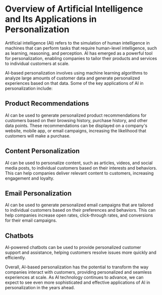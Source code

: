 Overview of Artificial Intelligence and Its Applications in Personalization
=========================================================================================

Artificial intelligence (AI) refers to the simulation of human intelligence in machines that can perform tasks that require human-level intelligence, such as learning, reasoning, and perception. AI has emerged as a powerful tool for personalization, enabling companies to tailor their products and services to individual customers at scale.

AI-based personalization involves using machine learning algorithms to analyze large amounts of customer data and generate personalized experiences based on that data. Some of the key applications of AI in personalization include:

Product Recommendations
-----------------------

AI can be used to generate personalized product recommendations for customers based on their browsing history, purchase history, and other data points. These recommendations can be displayed on a company's website, mobile app, or email campaigns, increasing the likelihood that customers will make a purchase.

Content Personalization
-----------------------

AI can be used to personalize content, such as articles, videos, and social media posts, to individual customers based on their interests and behaviors. This can help companies deliver relevant content to customers, increasing engagement and loyalty.

Email Personalization
---------------------

AI can be used to generate personalized email campaigns that are tailored to individual customers based on their preferences and behaviors. This can help companies increase open rates, click-through rates, and conversions for their email campaigns.

Chatbots
--------

AI-powered chatbots can be used to provide personalized customer support and assistance, helping customers resolve issues more quickly and efficiently.

Overall, AI-based personalization has the potential to transform the way companies interact with customers, providing personalized and seamless experiences at scale. As AI technology continues to advance, we can expect to see even more sophisticated and effective applications of AI in personalization in the years ahead.
